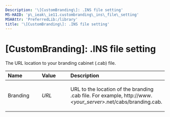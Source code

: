 ```yaml
---
Description: '\[CustomBranding\]: .INS file setting'
MS-HAID: 'p\_ieak\_ie11.custombranding\_ins\_file\_setting'
MSHAttr: 'PreferredLib:/library'
title: '\[CustomBranding\]: .INS file setting'
---
```


# \[CustomBranding\]: .INS file setting


The URL location to your branding cabinet (.cab) file.

<table>
<colgroup>
<col width="33%" />
<col width="33%" />
<col width="33%" />
</colgroup>
<thead>
<tr class="header">
<th align="left">Name</th>
<th align="left">Value</th>
<th align="left">Description</th>
</tr>
</thead>
<tbody>
<tr class="odd">
<td align="left"><p>Branding</p></td>
<td align="left"><p><em>URL</em></p></td>
<td align="left"><p>URL to the location of the branding .cab file. For example, http://www. <em>&lt;your_server&gt;</em>.net/cabs/branding.cab.</p></td>
</tr>
</tbody>
</table>

 

 

 



